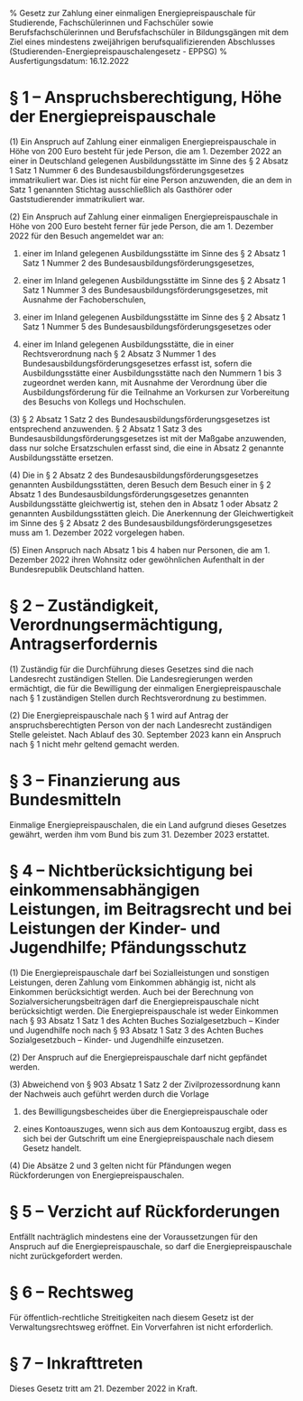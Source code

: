 % Gesetz zur Zahlung einer einmaligen Energiepreispauschale für Studierende, Fachschülerinnen und Fachschüler sowie Berufsfachschülerinnen und Berufsfachschüler in Bildungsgängen mit dem Ziel eines mindestens zweijährigen berufsqualifizierenden Abschlusses  (Studierenden-Energiepreispauschalengesetz - EPPSG)
% Ausfertigungsdatum: 16.12.2022
 
# § 1 – Anspruchsberechtigung, Höhe der Energiepreispauschale

(1) Ein Anspruch auf Zahlung einer einmaligen Energiepreispauschale in Höhe von 200 Euro besteht für jede Person, die am 1. Dezember 2022 an einer in Deutschland gelegenen Ausbildungsstätte im Sinne des § 2 Absatz 1 Satz 1 Nummer 6 des Bundesausbildungsförderungsgesetzes immatrikuliert war. Dies ist nicht für eine Person anzuwenden, die an dem in Satz 1 genannten Stichtag ausschließlich als Gasthörer oder Gaststudierender immatrikuliert war.

(2) Ein Anspruch auf Zahlung einer einmaligen Energiepreispauschale in Höhe von 200 Euro besteht ferner für jede Person, die am 1. Dezember 2022 für den Besuch angemeldet war an:

1. einer im Inland gelegenen Ausbildungsstätte im Sinne des § 2 Absatz 1 Satz 1 Nummer 2 des Bundesausbildungsförderungsgesetzes,

2. einer im Inland gelegenen Ausbildungsstätte im Sinne des § 2 Absatz 1 Satz 1 Nummer 3 des Bundesausbildungsförderungsgesetzes, mit Ausnahme der Fachoberschulen,

3. einer im Inland gelegenen Ausbildungsstätte im Sinne des § 2 Absatz 1 Satz 1 Nummer 5 des Bundesausbildungsförderungsgesetzes oder

4. einer im Inland gelegenen Ausbildungsstätte, die in einer Rechtsverordnung nach § 2 Absatz 3 Nummer 1 des Bundesausbildungsförderungsgesetzes erfasst ist, sofern die Ausbildungsstätte einer Ausbildungsstätte nach den Nummern 1 bis 3 zugeordnet werden kann, mit Ausnahme der Verordnung über die Ausbildungsförderung für die Teilnahme an Vorkursen zur Vorbereitung des Besuchs von Kollegs und Hochschulen.

(3) § 2 Absatz 1 Satz 2 des Bundesausbildungsförderungsgesetzes ist entsprechend anzuwenden. § 2 Absatz 1 Satz 3 des Bundesausbildungsförderungsgesetzes ist mit der Maßgabe anzuwenden, dass nur solche Ersatzschulen erfasst sind, die eine in Absatz 2 genannte Ausbildungsstätte ersetzen.

(4) Die in § 2 Absatz 2 des Bundesausbildungsförderungsgesetzes genannten Ausbildungsstätten, deren Besuch dem Besuch einer in § 2 Absatz 1 des Bundesausbildungsförderungsgesetzes genannten Ausbildungsstätte gleichwertig ist, stehen den in Absatz 1 oder Absatz 2 genannten Ausbildungsstätten gleich. Die Anerkennung der Gleichwertigkeit im Sinne des § 2 Absatz 2 des Bundesausbildungsförderungsgesetzes muss am 1. Dezember 2022 vorgelegen haben.

(5) Einen Anspruch nach Absatz 1 bis 4 haben nur Personen, die am 1. Dezember 2022 ihren Wohnsitz oder gewöhnlichen Aufenthalt in der Bundesrepublik Deutschland hatten.

# § 2 – Zuständigkeit, Verordnungsermächtigung, Antragserfordernis

(1) Zuständig für die Durchführung dieses Gesetzes sind die nach Landesrecht zuständigen Stellen. Die Landesregierungen werden ermächtigt, die für die Bewilligung der einmaligen Energiepreispauschale nach § 1 zuständigen Stellen durch Rechtsverordnung zu bestimmen.

(2) Die Energiepreispauschale nach § 1 wird auf Antrag der anspruchsberechtigten Person von der nach Landesrecht zuständigen Stelle geleistet. Nach Ablauf des 30. September 2023 kann ein Anspruch nach § 1 nicht mehr geltend gemacht werden.

# § 3 – Finanzierung aus Bundesmitteln

Einmalige Energiepreispauschalen, die ein Land aufgrund dieses Gesetzes gewährt, werden ihm vom Bund bis zum 31. Dezember 2023 erstattet.

# § 4 – Nichtberücksichtigung bei einkommensabhängigen Leistungen, im Beitragsrecht und bei Leistungen der Kinder- und Jugendhilfe; Pfändungsschutz

(1) Die Energiepreispauschale darf bei Sozialleistungen und sonstigen Leistungen, deren Zahlung vom Einkommen abhängig ist, nicht als Einkommen berücksichtigt werden. Auch bei der Berechnung von Sozialversicherungsbeiträgen darf die Energiepreispauschale nicht berücksichtigt werden. Die Energiepreispauschale ist weder Einkommen nach § 93 Absatz 1 Satz 1 des Achten Buches Sozialgesetzbuch – Kinder und Jugendhilfe noch nach § 93 Absatz 1 Satz 3 des Achten Buches Sozialgesetzbuch – Kinder- und Jugendhilfe einzusetzen.

(2) Der Anspruch auf die Energiepreispauschale darf nicht gepfändet werden.

(3) Abweichend von § 903 Absatz 1 Satz 2 der Zivilprozessordnung kann der Nachweis auch geführt werden durch die Vorlage

1. des Bewilligungsbescheides über die Energiepreispauschale oder

2. eines Kontoauszuges, wenn sich aus dem Kontoauszug ergibt, dass es sich bei der Gutschrift um eine Energiepreispauschale nach diesem Gesetz handelt.

(4) Die Absätze 2 und 3 gelten nicht für Pfändungen wegen Rückforderungen von Energiepreispauschalen.

# § 5 – Verzicht auf Rückforderungen

Entfällt nachträglich mindestens eine der Voraussetzungen für den Anspruch auf die Energiepreispauschale, so darf die Energiepreispauschale nicht zurückgefordert werden.

# § 6 – Rechtsweg

Für öffentlich-rechtliche Streitigkeiten nach diesem Gesetz ist der Verwaltungsrechtsweg eröffnet. Ein Vorverfahren ist nicht erforderlich.

# § 7 – Inkrafttreten

Dieses Gesetz tritt am 21. Dezember 2022 in Kraft.
